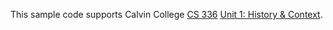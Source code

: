 This sample code supports Calvin College
[CS 336](https://cs.calvin.edu/courses/cs/336/kvlinden)
[Unit 1: History & Context](https://cs.calvin.edu/courses/cs/336/kvlinden/01introduction/index.html).


